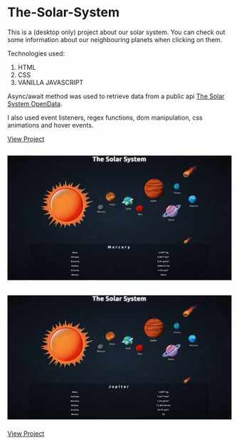 # The-Solar-System

This is a (desktop only) project about our solar system. You can check out some information about our neighbouring planets when clicking on them.

Technologies used:

1. HTML
2. CSS
3. VANILLA JAVASCRIPT

Async/await method was used to retrieve data from a public api [The Solar System OpenData](https://api.le-systeme-solaire.net/en/).

I also used event listeners, regex functions, dom manipulation, css animations and hover events.

[View Project](https://philiphinch.github.io/solar-system/)

![Preview 1](images/preview1.png)
---
![Preview 2](images/preview2.png)
---
[View Project](https://philiphinch.github.io/solar-system/)



